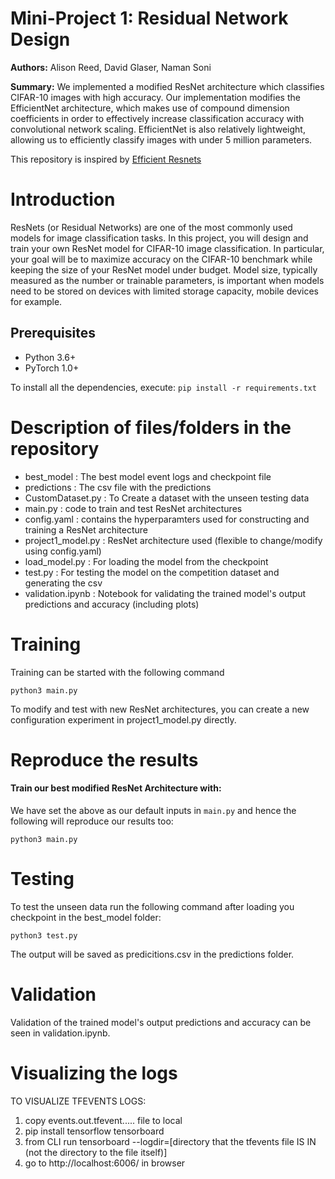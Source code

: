 # Mini-Project 1: Residual Network Design 
**Authors:** Alison Reed, David Glaser, Naman Soni

**Summary:** We implemented a modified ResNet architecture which classifies CIFAR-10 images with high accuracy. Our implementation modifies the EfficientNet architecture, which makes use of compound dimension coefficients in order to effectively increase classification accuracy with convolutional network scaling. EfficientNet is also relatively lightweight, allowing us to efficiently classify images with under 5 million parameters.

This repository is inspired by [Efficient Resnets](https://github.com/Nikunj-Gupta/Efficient_ResNets)

# Introduction 
ResNets (or Residual Networks) are one of the most commonly used models for image classification tasks. In this project, you will design and train your own ResNet model for CIFAR-10 image classification. In particular, your goal will be to maximize accuracy on the CIFAR-10 benchmark while keeping the size of your ResNet model under budget. Model size, typically measured as the number or trainable parameters, is important when models need to be stored on devices with limited storage capacity, mobile devices for example. 

## Prerequisites
- Python 3.6+
- PyTorch 1.0+

To install all the dependencies, execute: `pip install -r requirements.txt`

# Description of files/folders in the repository 
- best_model : The best model event logs and checkpoint file
- predictions : The csv file with the predictions
- CustomDataset.py : To Create a dataset with the unseen testing data
- main.py : code to train and test ResNet architectures 
- config.yaml : contains the hyperparamters used for constructing and training a ResNet architecture 
- project1_model.py : ResNet architecture used (flexible to change/modify using config.yaml)
- load_model.py : For loading the model from the checkpoint
- test.py : For testing the model on the competition dataset and generating the csv
- validation.ipynb : Notebook for validating the trained model's output predictions and accuracy (including plots)

# Training
Training can be started with the following command
```
python3 main.py  
```
To modify and test with new ResNet architectures, you can create a new configuration experiment in project1_model.py directly.

# Reproduce the results 

#### Train our best modified ResNet Architecture with: 
We have set the above as our default inputs in `main.py` and hence the following will reproduce our results too:
```
python3 main.py 
```
# Testing
To test the unseen data run the following command after loading you checkpoint in the best_model folder:
```
python3 test.py 
```
The output will be saved as predicitions.csv in the predictions folder.

# Validation
Validation of the trained model's output predictions and accuracy can be seen in validation.ipynb.

# Visualizing the logs
TO VISUALIZE TFEVENTS LOGS:
1. copy events.out.tfevent..... file to local
2. pip install tensorflow tensorboard
3. from CLI run tensorboard --logdir=[directory that the tfevents file IS IN (not the directory to the file itself)]
4. go to http://localhost:6006/ in browser
